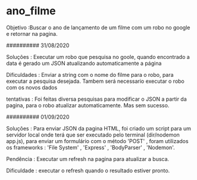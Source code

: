# ano_filme

 Objetivo :Buscar o ano de lançamento de um filme com um robo no google e retornar na pagina.
 
 ##########
 31/08/2020
 
 Soluções : Executar um robo que pesquisa no goole, quando encontrado a data é gerado um JSON atualizando automaticamente a página
 
 Dificuldades : Enviar a string com o nome do filme para o robo, para executar a pesquisa desejada.
                Tambem será necessario executar o robo com os novos dados
 
 tentativas : Foi feitas diversa pesquisas para modificar o JSON a partir da pagina, para o robo atualizar automaticamente. Mas sem sucesso. 
 
 ##########
 01/09/2020
 
 Soluções : Para enviar JSON da pagina HTML, foi criado um script para um servidor local onde terá que ser executado pelo terminal (dir/nodemon app.js), para enviar
 um formulário com o método 'POST' , foram utilizados os frameworks : 'File System' , 'Express' , 'BodyParser' , 'Nodemon'.
 
 Pendência : Executar um refresh na pagina para atualizar a busca.
 
 Dificuldade : executar o refresh quando o resultado estiver pronto. 
 
 
